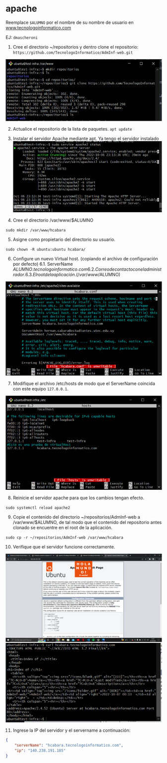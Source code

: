 # apache

Reemplace `$ALUMNO` por el nombre de su nombre de usuario en www.tecnologoinformatico.com

EJ: `dmascheroni`

1. Cree el directorio ~/repositorios y dentro clone el
repositorio: `https://github.com/TecnologoInformatico/AdmInf-web.git`

![1](1.PNG "Repo clonado")

2. Actualice el repositorio de la lista de paquetes.
    `apt update`
3. Instalar el servidor Apache mediante apt.
    Ya tengo el servidor instalado
![2 y 3](2.PNG "apache2 status")

4. Cree el directorio /var/www/$ALUMNO

`sudo mkdir /var/www/hcabara` 

5. Asigne como propietario del directorio su usuario.

`sudo chown -R ubuntu:ubuntu hcabara/` 


6. Configure un nuevo Virtual host. (copiando el archivo de configuración por defecto)
  6.1. ServerName $ALUMNO.tecnologoinformatico.com
  6.2. Correo de contacto con el administrador.
  6.3. El root de la aplicación. (/var/www/$ALUMNO)

  ![6](6.PNG "hcabara.conf")
  
7. Modifique el archivo /etc/hosts de modo que el ServerName coincida con este equipo `127.0.0.1`.

  ![7](7.PNG "nano hosts")


8. Reinicie el servidor apache para que los cambios tengan efecto.

`sudo systemctl reload apache2` 

9. Copie el contenido del directorio ~/repositorios/AdmInf-web a /var/www/$ALUMNO, de tal modo que el contenido del repositorio antes clonado se encuentre en el root de la aplicación.

`sudo cp -r ~/repositorios/AdmInf-web /var/www/hcabara`


10. Verifique que el servidor funcione correctamente.

  ![10](10.PNG "anda")
  ![10](10b.PNG "anda")

11. Ingrese la IP del servidor y el servername a continuación:

```json
{
    "serverName": "hcabara.tecnologoinformatico.com",
    "ip": "140.238.191.185"
}
```